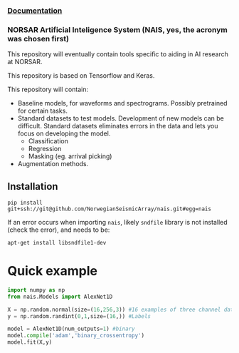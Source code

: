 ### [Documentation](https://norwegianseismicarray.github.io/nais/)

### NORSAR Artificial Inteligence System (NAIS, yes, the acronym was chosen first)

This repository will eventually contain tools specific to aiding in AI research at NORSAR.

This repository is based on Tensorflow and Keras. 

This repository will contain: 
* Baseline models, for waveforms and spectrograms. Possibly pretrained for certain tasks.
* Standard datasets to test models. Development of new models can be difficult. Standard datasets eliminates errors in the data and lets you focus on developing the model. 
  * Classification
  * Regression
  * Masking (eg. arrival picking)
* Augmentation methods.

## Installation
``pip install git+ssh://git@github.com/NorwegianSeismicArray/nais.git#egg=nais``

If an error occurs when importing `nais`, likely ``sndfile`` library is not installed (check the error), and needs to be:

``apt-get install libsndfile1-dev``

# Quick example

```python
import numpy as np
from nais.Models import AlexNet1D

X = np.random.normal(size=(16,256,3)) #16 examples of three channel data.
y = np.random.randint(0,1,size=(16,)) #Labels

model = AlexNet1D(num_outputs=1) #binary 
model.compile('adam','binary_crossentropy')
model.fit(X,y)
```

